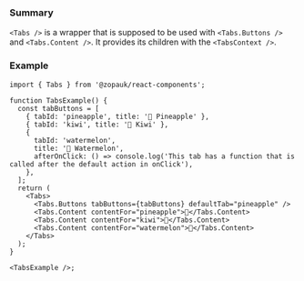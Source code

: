 ### Summary

`<Tabs />` is a wrapper that is supposed to be used with `<Tabs.Buttons />` and `<Tabs.Content />`. It provides its children with the `<TabsContext />`.

### Example

```tsx
import { Tabs } from '@zopauk/react-components';

function TabsExample() {
  const tabButtons = [
    { tabId: 'pineapple', title: '🍍 Pineapple' },
    { tabId: 'kiwi', title: '🥝 Kiwi' },
    {
      tabId: 'watermelon',
      title: '🍉 Watermelon',
      afterOnClick: () => console.log('This tab has a function that is called after the default action in onClick'),
    },
  ];
  return (
    <Tabs>
      <Tabs.Buttons tabButtons={tabButtons} defaultTab="pineapple" />
      <Tabs.Content contentFor="pineapple">🍍</Tabs.Content>
      <Tabs.Content contentFor="kiwi">🥝</Tabs.Content>
      <Tabs.Content contentFor="watermelon">🍉</Tabs.Content>
    </Tabs>
  );
}

<TabsExample />;
```
